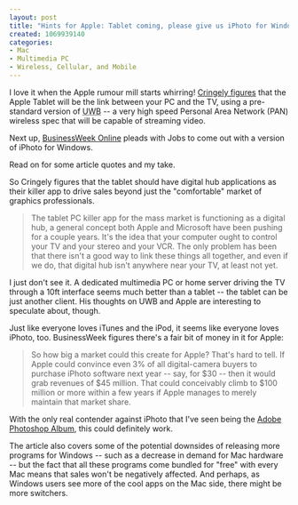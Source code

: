 ```yaml
--- 
layout: post
title: "Hints for Apple: Tablet coming, please give us iPhoto for Windows"
created: 1069939140
categories: 
- Mac
- Multimedia PC
- Wireless, Cellular, and Mobile
---
```

<p>I love it when the Apple rumour mill starts whirring! <a href="http://www.pbs.org/cringely/pulpit/pulpit20031127.html">Cringely figures</a> that the Apple Tablet will be the link between your PC and the TV, using a pre-standard version of <acronym title="Ultra-Wide Band">UWB</acronym> -- a very high speed Personal Area Network (PAN) wireless spec that will be capable of streaming video.</p>

<p>Next up, <a href="http://yahoo.businessweek.com/technology/content/nov2003/tc20031126_2159_tc056.htm">BusinessWeek Online</a> pleads with Jobs to come out with a version of iPhoto for Windows.</p>

<p>Read on for some article quotes and my take.</p>
<!--break-->
<p>So Cringely figures that the tablet should have digital hub applications as their killer app to drive sales beyond just the "comfortable" market of graphics professionals.</p>

<blockquote>
The tablet PC killer app for the mass market is functioning as a digital hub, a general concept both Apple and Microsoft have been pushing for a couple years. It's the idea that your computer ought to control your TV and your stereo and your VCR. The only problem has been that there isn't a good way to link these things all together, and even if we do, that digital hub isn't anywhere near your TV, at least not yet.
</blockquote>

<p>I just don't see it. A dedicated multimedia PC or home server driving the TV through a 10ft interface seems much better than a tablet -- the tablet can be just another client. His thoughts on UWB and Apple are interesting to speculate about, though.</p>

<p>Just like everyone loves iTunes and the iPod, it seems like everyone loves iPhoto, too. BusinessWeek figures there's a fair bit of money in it for Apple:</p>

<blockquote>
So how big a market could this create for Apple? That's hard to tell. If Apple could convince even 3% of all digital-camera buyers to purchase iPhoto software next year -- say, for $30 -- then it would grab revenues of $45 million. That could conceivably climb to $100 million or more within a few years if Apple manages to merely maintain that market share.
</blockquote>

<p>With the only real contender against iPhoto that I've seen being the <a href="http://www.adobe.com/products/photoshopalbum/main.html">Adobe Photoshop Album</a>, this could definitely work.</p>

<p>The article also covers some of the potential downsides of releasing more programs for Windows -- such as a decrease in demand for Mac hardware -- but the fact that all these programs come bundled for "free" with every Mac means that sales won't be negatively affected. And perhaps, as Windows users see more of the cool apps on the Mac side, there might be more switchers.</p>

